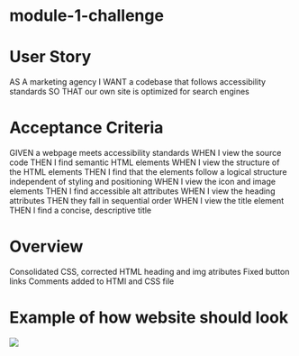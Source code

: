 # module-1-challenge

# User Story
AS A marketing agency
I WANT a codebase that follows accessibility standards
SO THAT our own site is optimized for search engines

# Acceptance Criteria
GIVEN a webpage meets accessibility standards
WHEN I view the source code
THEN I find semantic HTML elements
WHEN I view the structure of the HTML elements
THEN I find that the elements follow a logical structure independent of styling and positioning
WHEN I view the icon and image elements
THEN I find accessible alt attributes
WHEN I view the heading attributes
THEN they fall in sequential order
WHEN I view the title element
THEN I find a concise, descriptive title


# Overview

Consolidated CSS, corrected HTML heading and img atributes
Fixed button links
Comments added to HTMl and CSS file 

# Example of how website should look

<img src="./assests/images/screenshot">
